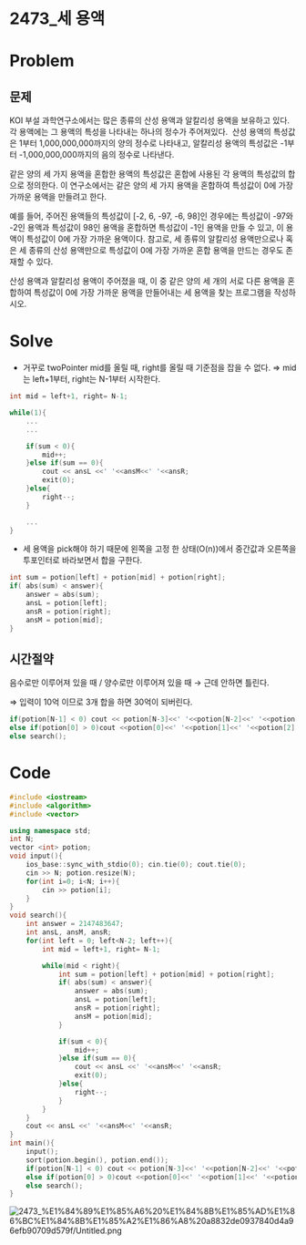 # 2473_세 용액

# Problem

## 문제

KOI 부설 과학연구소에서는 많은 종류의 산성 용액과 알칼리성 용액을 보유하고 있다. 각 용액에는 그 용액의 특성을 나타내는 하나의 정수가 주어져있다.  산성 용액의 특성값은 1부터 1,000,000,000까지의 양의 정수로 나타내고, 알칼리성 용액의 특성값은 -1부터 -1,000,000,000까지의 음의 정수로 나타낸다.

같은 양의 세 가지 용액을 혼합한 용액의 특성값은 혼합에 사용된 각 용액의 특성값의 합으로 정의한다. 이 연구소에서는 같은 양의 세 가지 용액을 혼합하여 특성값이 0에 가장 가까운 용액을 만들려고 한다.

예를 들어, 주어진 용액들의 특성값이 [-2, 6, -97, -6, 98]인 경우에는 특성값이 -97와 -2인 용액과 특성값이 98인 용액을 혼합하면 특성값이 -1인 용액을 만들 수 있고, 이 용액이 특성값이 0에 가장 가까운 용액이다. 참고로, 세 종류의 알칼리성 용액만으로나 혹은 세 종류의 산성 용액만으로 특성값이 0에 가장 가까운 혼합 용액을 만드는 경우도 존재할 수 있다.

산성 용액과 알칼리성 용액이 주어졌을 때, 이 중 같은 양의 세 개의 서로 다른 용액을 혼합하여 특성값이 0에 가장 가까운 용액을 만들어내는 세 용액을 찾는 프로그램을 작성하시오.

# Solve

- 거꾸로 twoPointer
mid를 올릴 때, right를 올릴 때 기준점을 잡을 수 없다. ⇒ mid는 left+1부터, right는 N-1부터 시작한다.

```cpp
int mid = left+1, right= N-1;

while(1){
	...
	...

	if(sum < 0){
	    mid++;
	}else if(sum == 0){
	    cout << ansL <<' '<<ansM<<' '<<ansR;
	    exit(0);
	}else{
	    right--;
	}

	...
}
```

- 세 용액을 pick해야 하기 때문에 왼쪽을 고정 한 상태(O(n))에서 중간값과 오른쪽을 투포인터로 바라보면서 합을 구한다.

```cpp
int sum = potion[left] + potion[mid] + potion[right];
if( abs(sum) < answer){
    answer = abs(sum);
    ansL = potion[left];
    ansR = potion[right];
    ansM = potion[mid];
}
```

## 시간절약

음수로만 이루어져 있을 때 / 양수로만 이루어져 있을 때 → 근데 안하면 틀린다.

⇒ 입력이 10억 이므로 3개 합을 하면 30억이 되버린다.

```cpp
if(potion[N-1] < 0) cout << potion[N-3]<<' '<<potion[N-2]<<' '<<potion[N-1];
else if(potion[0] > 0)cout <<potion[0]<<' '<<potion[1]<<' '<<potion[2];
else search();
```

# Code

```cpp
#include <iostream>
#include <algorithm>
#include <vector>

using namespace std;
int N;
vector <int> potion;
void input(){
    ios_base::sync_with_stdio(0); cin.tie(0); cout.tie(0);
    cin >> N; potion.resize(N);
    for(int i=0; i<N; i++){
        cin >> potion[i];
    }
}
void search(){
    int answer = 2147483647;
    int ansL, ansM, ansR;
    for(int left = 0; left<N-2; left++){
        int mid = left+1, right= N-1;

        while(mid < right){
            int sum = potion[left] + potion[mid] + potion[right];
            if( abs(sum) < answer){
                answer = abs(sum);
                ansL = potion[left];
                ansR = potion[right];
                ansM = potion[mid];
            }

            if(sum < 0){
                mid++;
            }else if(sum == 0){
                cout << ansL <<' '<<ansM<<' '<<ansR;
                exit(0);
            }else{
                right--;
            }
        }
    }
    cout << ansL <<' '<<ansM<<' '<<ansR;
}
int main(){
    input();
    sort(potion.begin(), potion.end());
    if(potion[N-1] < 0) cout << potion[N-3]<<' '<<potion[N-2]<<' '<<potion[N-1];
    else if(potion[0] > 0)cout <<potion[0]<<' '<<potion[1]<<' '<<potion[2];
    else search();
}
```

![2473_%E1%84%89%E1%85%A6%20%E1%84%8B%E1%85%AD%E1%86%BC%E1%84%8B%E1%85%A2%E1%86%A8%20a8832de0937840d4a96efb90709d579f/Untitled.png](2473_%E1%84%89%E1%85%A6%20%E1%84%8B%E1%85%AD%E1%86%BC%E1%84%8B%E1%85%A2%E1%86%A8%20a8832de0937840d4a96efb90709d579f/Untitled.png)
